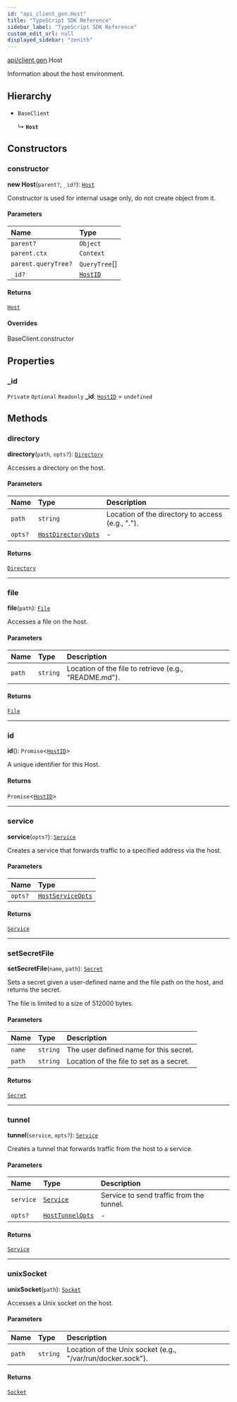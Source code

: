 ```yaml
---
id: "api_client_gen.Host"
title: "TypeScript SDK Reference"
sidebar_label: "TypeScript SDK Reference"
custom_edit_url: null
displayed_sidebar: "zenith"
---
```


[api/client.gen](../modules/api_client_gen.md).Host

Information about the host environment.

## Hierarchy

- `BaseClient`

  ↳ **`Host`**

## Constructors

### constructor

**new Host**(`parent?`, `_id?`): [`Host`](api_client_gen.Host.md)

Constructor is used for internal usage only, do not create object from it.

#### Parameters

| Name | Type |
| :------ | :------ |
| `parent?` | `Object` |
| `parent.ctx` | `Context` |
| `parent.queryTree?` | `QueryTree`[] |
| `_id?` | [`HostID`](../modules/api_client_gen.md#hostid) |

#### Returns

[`Host`](api_client_gen.Host.md)

#### Overrides

BaseClient.constructor

## Properties

### \_id

 `Private` `Optional` `Readonly` **\_id**: [`HostID`](../modules/api_client_gen.md#hostid) = `undefined`

## Methods

### directory

**directory**(`path`, `opts?`): [`Directory`](api_client_gen.Directory.md)

Accesses a directory on the host.

#### Parameters

| Name | Type | Description |
| :------ | :------ | :------ |
| `path` | `string` | Location of the directory to access (e.g., "."). |
| `opts?` | [`HostDirectoryOpts`](../modules/api_client_gen.md#hostdirectoryopts) | - |

#### Returns

[`Directory`](api_client_gen.Directory.md)

___

### file

**file**(`path`): [`File`](api_client_gen.File.md)

Accesses a file on the host.

#### Parameters

| Name | Type | Description |
| :------ | :------ | :------ |
| `path` | `string` | Location of the file to retrieve (e.g., "README.md"). |

#### Returns

[`File`](api_client_gen.File.md)

___

### id

**id**(): `Promise`\<[`HostID`](../modules/api_client_gen.md#hostid)\>

A unique identifier for this Host.

#### Returns

`Promise`\<[`HostID`](../modules/api_client_gen.md#hostid)\>

___

### service

**service**(`opts?`): [`Service`](api_client_gen.Service.md)

Creates a service that forwards traffic to a specified address via the host.

#### Parameters

| Name | Type |
| :------ | :------ |
| `opts?` | [`HostServiceOpts`](../modules/api_client_gen.md#hostserviceopts) |

#### Returns

[`Service`](api_client_gen.Service.md)

___

### setSecretFile

**setSecretFile**(`name`, `path`): [`Secret`](api_client_gen.Secret.md)

Sets a secret given a user-defined name and the file path on the host, and returns the secret.

The file is limited to a size of 512000 bytes.

#### Parameters

| Name | Type | Description |
| :------ | :------ | :------ |
| `name` | `string` | The user defined name for this secret. |
| `path` | `string` | Location of the file to set as a secret. |

#### Returns

[`Secret`](api_client_gen.Secret.md)

___

### tunnel

**tunnel**(`service`, `opts?`): [`Service`](api_client_gen.Service.md)

Creates a tunnel that forwards traffic from the host to a service.

#### Parameters

| Name | Type | Description |
| :------ | :------ | :------ |
| `service` | [`Service`](api_client_gen.Service.md) | Service to send traffic from the tunnel. |
| `opts?` | [`HostTunnelOpts`](../modules/api_client_gen.md#hosttunnelopts) | - |

#### Returns

[`Service`](api_client_gen.Service.md)

___

### unixSocket

**unixSocket**(`path`): [`Socket`](api_client_gen.Socket.md)

Accesses a Unix socket on the host.

#### Parameters

| Name | Type | Description |
| :------ | :------ | :------ |
| `path` | `string` | Location of the Unix socket (e.g., "/var/run/docker.sock"). |

#### Returns

[`Socket`](api_client_gen.Socket.md)
